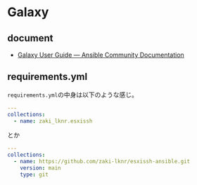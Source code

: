 # Galaxy

## document

- [Galaxy User Guide — Ansible Community Documentation](https://docs.ansible.com/ansible/latest/galaxy/user_guide.html)

## requirements.yml

`requirements.yml`の中身は以下のような感じ。

```yaml
---
collections:
  - name: zaki_lknr.esxissh
```

とか

```yaml
---
collections:
  - name: https://github.com/zaki-lknr/esxissh-ansible.git
    version: main
    type: git
```
